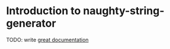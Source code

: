 # Introduction to naughty-string-generator

TODO: write [great documentation](http://jacobian.org/writing/what-to-write/)
